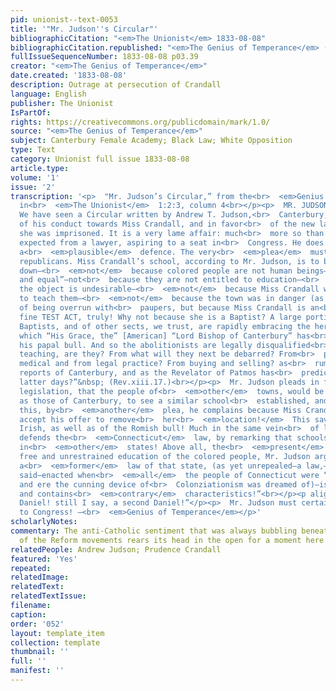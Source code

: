 ```yaml
---
pid: unionist--text-0053
title: '"Mr. Judson''s Circular"'
bibliographicCitation: "<em>The Unionist</em> 1833-08-08"
bibliographicCitation.republished: "<em>The Genius of Temperance</em> (not yet researched)"
fullIssueSequenceNumber: 1833-08-08 p03.39
creator: "<em>The Genius of Temperance</em>"
date.created: '1833-08-08'
description: Outrage at persecution of Crandall
language: English
publisher: The Unionist
IsPartOf: 
rights: https://creativecommons.org/publicdomain/mark/1.0/
source: "<em>The Genius of Temperance</em>"
subject: Canterbury Female Academy; Black Law; White Opposition
type: Text
category: Unionist full issue 1833-08-08
article.type: 
volume: '1'
issue: '2'
transcription: '<p>  "Mr. Judson’s Circular,” from the<br>  <em>Genius of Temperance</em>  ,
  in<br>  <em>The Unionist</em>  1:2:3, column 4<br></p><p>  MR. JUDSON’S CIRCULAR—
  We have seen a Circular written by Andrew T. Judson,<br>  Canterbury, in vindication
  of his conduct towards Miss Crandall, and in favor<br>  of the new law, under which
  she was imprisoned. It is a very lame affair: much<br>  more so than we should have
  expected from a lawyer, aspiring to a seat in<br>  Congress. He does not even make
  a<br>  <em>plausible</em>  defence. The very<br>  <em>plea</em>  must insure<br>  <em>condemnation</em>  among
  republicans. Miss Crandall’s school, according to Mr. Judson, is to be<br>  legislated
  down—<br>  <em>not</em>  because colored people are not human beings—“created free
  and equal”—not<br>  because they are not entitled to education—<br>  <em>not</em>  because
  the object is undesirable—<br>  <em>not</em>  because Miss Crandall was incompetent
  to teach them—<br>  <em>not</em>  because the town was in danger (as had been pretended)
  of being overrun with<br>  paupers, but because Miss Crandall is an<br>  <em>abolitionist!</em>  A
  fine TEST ACT, truly! Why not because she is a Baptist? A large portion of<br>  the
  Baptists, and of other sects, we trust, are rapidly embracing the heresy<br>  against
  which “His Grace, the” [American] “Lord Bishop of Canterbury” has<br>  fulminated
  his papal bull. And so the abolitionists are legally disqualified<br>  from school
  teaching, are they? From what will they next be debarred? From<br>  preaching? From
  medical and from legal practice? From buying and selling? as<br>  rumor even now
  reports of Canterbury, and as the Revelator of Patmos has<br>  predicted, of the
  latter days?”&nbsp; (Rev.xiii.17.)<br></p><p>  Mr. Judson pleads in favor of Canterbury
  legislation, that the people of<br>  <em>other</em>  towns, would be as unwilling
  as those of Canterbury, to see a similar school<br>  established, and then to strengthen
  this, by<br>  <em>another</em>  plea, he complains because Miss Crandall did not
  accept his offer to remove<br>  her<br>  <em>location!</em>  This savors of the
  Irish, as well as of the Romish bull! Much in the same vein<br>  of logic, Mr. Judson
  defends the<br>  <em>Connecticut</em>  law, by remarking that schools might be established
  in<br>  <em>other</em>  states! Above all, the<br>  <em>present</em>  law of Connecticut,<br>  <em>against</em>  the
  free and unrestrained education of the colored people, Mr. Judson argues,<br>  <em>cannot</em>  be<br>  <em>bad,</em>  BECAUSE
  a<br>  <em>former</em>  law of that state, (as yet unrepealed—a law,—he<br>  <em>might</em>  have
  said—enacted when<br>  <em>all</em>  the people of Connecticut were “abolitionists,”
  and ere the cunning device of<br>  Colonziationism was dreamed of)—is a<br>  <em>good</em>  one
  and contains<br>  <em>contrary</em>  characteristics!”<br></p><p align="center">“A
  Daniel! still I say, a second Daniel!”</p><p>  Mr. Judson must certainly be sent
  to Congress! –<br>  <em>Genius of Temperance</em></p>'
scholarlyNotes: 
commentary: The anti-Catholic sentiment that was always bubbling beneath the surface
  of the Reform movements rears its head in the open for a moment here.
relatedPeople: Andrew Judson; Prudence Crandall
featured: 'Yes'
repeated: 
relatedImage: 
relatedText: 
relatedTextIssue: 
filename: 
caption: 
order: '052'
layout: template_item
collection: template
thumbnail: ''
full: ''
manifest: ''
---
```

